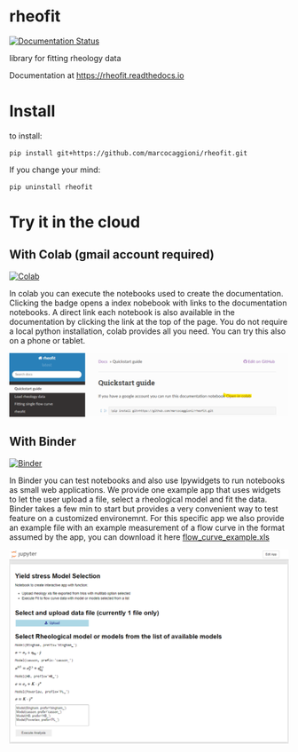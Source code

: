 # rheofit
[![Documentation Status](https://readthedocs.org/projects/rheofit/badge/?version=latest)](https://rheofit.readthedocs.io/en/latest/?badge=latest)

library for fitting rheology data

Documentation at https://rheofit.readthedocs.io

# Install

to install:

```
pip install git+https://github.com/marcocaggioni/rheofit.git
```

If you change your mind:

```
pip uninstall rheofit
```

# Try it in the cloud

## With Colab (gmail account required)

[![Colab](https://colab.research.google.com/assets/colab-badge.svg)](https://colab.research.google.com/github/marcocaggioni/rheofit/blob/master/notebooks/index.ipynb)

In colab you can execute the notebooks used to create the documentation. Clicking the badge opens a index nobebook with links to the documentation notebooks. A direct link each notebook is also available in the documentation by clicking the link at the top of the page.
You do not require a local python installation, colab provides all you need. You can try this also on a phone or tablet.

![link_to_colab_from_doc](link_to_colab_from_doc.png)

## With Binder

[![Binder](http://mybinder.org/badge_logo.svg)](http://beta.mybinder.org/v2/gh/rheopy/rheofit/master)

In Binder you can test notebooks and also use Ipywidgets to run notebooks as small web applications. We provide one example app that uses widgets to let the user upload a file, select a rheological model and fit the data. Binder takes a few min to start but provides a very convenient way to test feature on a customized environemnt. For this specific app we also provide an example file with an example measurement of a flow curve in the format assumed by the app, you can download it here [flow_curve_example.xls](https://github.com/rheopy/rheofit/raw/master/notebooks/data/Flow_curve_example.xls) 

![appmode_example](appmode_example.png)
